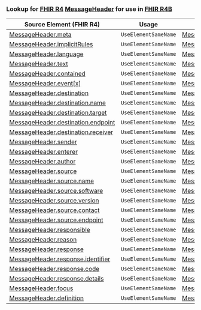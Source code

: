 ### Lookup for [FHIR R4](https://hl7.org/fhir/R4/) [MessageHeader](https://hl7.org/fhir/R4/MessageHeader.html) for use in [FHIR R4B](https://hl7.org/fhir/R4B/)

| Source Element (FHIR R4) | Usage | Target |
| -------------- | ----- | ------ |
| [MessageHeader.meta](https://hl7.org/fhir/R4/MessageHeader.html#resource) | `UseElementSameName` | [MessageHeader.meta](https://hl7.org/fhir/R4B/MessageHeader.html#resource) |
| [MessageHeader.implicitRules](https://hl7.org/fhir/R4/MessageHeader.html#resource) | `UseElementSameName` | [MessageHeader.implicitRules](https://hl7.org/fhir/R4B/MessageHeader.html#resource) |
| [MessageHeader.language](https://hl7.org/fhir/R4/MessageHeader.html#resource) | `UseElementSameName` | [MessageHeader.language](https://hl7.org/fhir/R4B/MessageHeader.html#resource) |
| [MessageHeader.text](https://hl7.org/fhir/R4/MessageHeader.html#resource) | `UseElementSameName` | [MessageHeader.text](https://hl7.org/fhir/R4B/MessageHeader.html#resource) |
| [MessageHeader.contained](https://hl7.org/fhir/R4/MessageHeader.html#resource) | `UseElementSameName` | [MessageHeader.contained](https://hl7.org/fhir/R4B/MessageHeader.html#resource) |
| [MessageHeader.event[x]](https://hl7.org/fhir/R4/MessageHeader.html#resource) | `UseElementSameName` | [MessageHeader.event[x]](https://hl7.org/fhir/R4B/MessageHeader.html#resource) |
| [MessageHeader.destination](https://hl7.org/fhir/R4/MessageHeader.html#resource) | `UseElementSameName` | [MessageHeader.destination](https://hl7.org/fhir/R4B/MessageHeader.html#resource) |
| [MessageHeader.destination.name](https://hl7.org/fhir/R4/MessageHeader.html#resource) | `UseElementSameName` | [MessageHeader.destination.name](https://hl7.org/fhir/R4B/MessageHeader.html#resource) |
| [MessageHeader.destination.target](https://hl7.org/fhir/R4/MessageHeader.html#resource) | `UseElementSameName` | [MessageHeader.destination.target](https://hl7.org/fhir/R4B/MessageHeader.html#resource) |
| [MessageHeader.destination.endpoint](https://hl7.org/fhir/R4/MessageHeader.html#resource) | `UseElementSameName` | [MessageHeader.destination.endpoint](https://hl7.org/fhir/R4B/MessageHeader.html#resource) |
| [MessageHeader.destination.receiver](https://hl7.org/fhir/R4/MessageHeader.html#resource) | `UseElementSameName` | [MessageHeader.destination.receiver](https://hl7.org/fhir/R4B/MessageHeader.html#resource) |
| [MessageHeader.sender](https://hl7.org/fhir/R4/MessageHeader.html#resource) | `UseElementSameName` | [MessageHeader.sender](https://hl7.org/fhir/R4B/MessageHeader.html#resource) |
| [MessageHeader.enterer](https://hl7.org/fhir/R4/MessageHeader.html#resource) | `UseElementSameName` | [MessageHeader.enterer](https://hl7.org/fhir/R4B/MessageHeader.html#resource) |
| [MessageHeader.author](https://hl7.org/fhir/R4/MessageHeader.html#resource) | `UseElementSameName` | [MessageHeader.author](https://hl7.org/fhir/R4B/MessageHeader.html#resource) |
| [MessageHeader.source](https://hl7.org/fhir/R4/MessageHeader.html#resource) | `UseElementSameName` | [MessageHeader.source](https://hl7.org/fhir/R4B/MessageHeader.html#resource) |
| [MessageHeader.source.name](https://hl7.org/fhir/R4/MessageHeader.html#resource) | `UseElementSameName` | [MessageHeader.source.name](https://hl7.org/fhir/R4B/MessageHeader.html#resource) |
| [MessageHeader.source.software](https://hl7.org/fhir/R4/MessageHeader.html#resource) | `UseElementSameName` | [MessageHeader.source.software](https://hl7.org/fhir/R4B/MessageHeader.html#resource) |
| [MessageHeader.source.version](https://hl7.org/fhir/R4/MessageHeader.html#resource) | `UseElementSameName` | [MessageHeader.source.version](https://hl7.org/fhir/R4B/MessageHeader.html#resource) |
| [MessageHeader.source.contact](https://hl7.org/fhir/R4/MessageHeader.html#resource) | `UseElementSameName` | [MessageHeader.source.contact](https://hl7.org/fhir/R4B/MessageHeader.html#resource) |
| [MessageHeader.source.endpoint](https://hl7.org/fhir/R4/MessageHeader.html#resource) | `UseElementSameName` | [MessageHeader.source.endpoint](https://hl7.org/fhir/R4B/MessageHeader.html#resource) |
| [MessageHeader.responsible](https://hl7.org/fhir/R4/MessageHeader.html#resource) | `UseElementSameName` | [MessageHeader.responsible](https://hl7.org/fhir/R4B/MessageHeader.html#resource) |
| [MessageHeader.reason](https://hl7.org/fhir/R4/MessageHeader.html#resource) | `UseElementSameName` | [MessageHeader.reason](https://hl7.org/fhir/R4B/MessageHeader.html#resource) |
| [MessageHeader.response](https://hl7.org/fhir/R4/MessageHeader.html#resource) | `UseElementSameName` | [MessageHeader.response](https://hl7.org/fhir/R4B/MessageHeader.html#resource) |
| [MessageHeader.response.identifier](https://hl7.org/fhir/R4/MessageHeader.html#resource) | `UseElementSameName` | [MessageHeader.response.identifier](https://hl7.org/fhir/R4B/MessageHeader.html#resource) |
| [MessageHeader.response.code](https://hl7.org/fhir/R4/MessageHeader.html#resource) | `UseElementSameName` | [MessageHeader.response.code](https://hl7.org/fhir/R4B/MessageHeader.html#resource) |
| [MessageHeader.response.details](https://hl7.org/fhir/R4/MessageHeader.html#resource) | `UseElementSameName` | [MessageHeader.response.details](https://hl7.org/fhir/R4B/MessageHeader.html#resource) |
| [MessageHeader.focus](https://hl7.org/fhir/R4/MessageHeader.html#resource) | `UseElementSameName` | [MessageHeader.focus](https://hl7.org/fhir/R4B/MessageHeader.html#resource) |
| [MessageHeader.definition](https://hl7.org/fhir/R4/MessageHeader.html#resource) | `UseElementSameName` | [MessageHeader.definition](https://hl7.org/fhir/R4B/MessageHeader.html#resource) |
